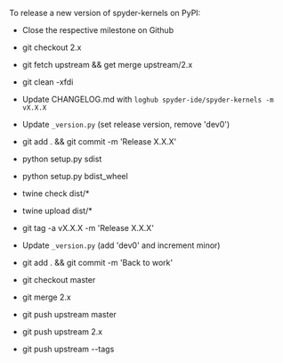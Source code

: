 To release a new version of spyder-kernels on PyPI:

* Close the respective milestone on Github

* git checkout 2.x

* git fetch upstream && get merge upstream/2.x

* git clean -xfdi

* Update CHANGELOG.md with `loghub spyder-ide/spyder-kernels -m vX.X.X`

* Update `_version.py` (set release version, remove 'dev0')

* git add . && git commit -m 'Release X.X.X'

* python setup.py sdist

* python setup.py bdist_wheel

* twine check dist/*

* twine upload dist/*

* git tag -a vX.X.X -m 'Release X.X.X'

* Update `_version.py` (add 'dev0' and increment minor)

* git add . && git commit -m 'Back to work'

* git checkout master

* git merge 2.x

* git push upstream master

* git push upstream 2.x

* git push upstream --tags
